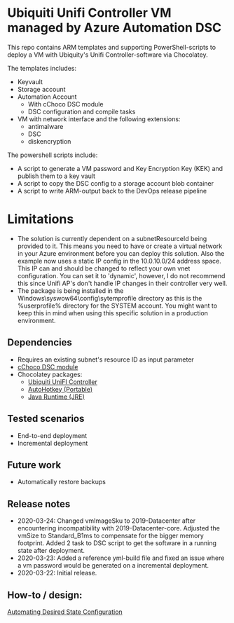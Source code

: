 # Ubiquiti Unifi Controller VM managed by Azure Automation DSC

This repo contains ARM templates and supporting PowerShell-scripts to deploy a VM with Ubiquity's Unifi Controller-software via Chocolatey.

The templates includes:
- Keyvault
- Storage account
- Automation Account
  - With cChoco DSC module
  - DSC configuration and compile tasks
- VM with network interface and the following extensions:
  - antimalware
  - DSC
  - diskencryption

The powershell scripts include:
 - A script to generate a VM password and Key Encryption Key (KEK) and publish them to a key vault
 - A script to copy the DSC config to a storage account blob container
 - A script to write ARM-output back to the DevOps release pipeline

# Limitations
- The solution is currently dependent on a subnetResourceId being provided to it. This means you need to have or create a virtual network in your Azure environment before you can deploy this solution. Also the example now uses a static IP config in the 10.0.10.0/24 address space. This IP can and should be changed to reflect your own vnet configuration. You can set it to 'dynamic', however, I do not recommend this since Unifi AP's don't handle IP changes in their controller very well.
- The package is being installed in the Windows\syswow64\config\sytemprofile directory as this is the %userprofile% directory for the SYSTEM account. You might want to keep this in mind when using this specific solution in a production environment.  

## Dependencies
- Requires an existing subnet's resource ID as input parameter
- [cChoco DSC module](https://www.powershellgallery.com/packages/cChoco/)
- Chocolatey packages: 
  - [Ubiquiti UniFI Controller](https://chocolatey.org/packages/ubiquiti-unifi-controller)
  - [AutoHotkey (Portable)](https://chocolatey.org/packages/autohotkey.portable)
  - [Java Runtime (JRE)](https://chocolatey.org/packages/javaruntime)

## Tested scenarios
- End-to-end deployment
- Incremental deployment

## Future work
- Automatically restore backups

## Release notes
- 2020-03-24: Changed vmImageSku to 2019-Datacenter after encountering incompatibility with 2019-Datacenter-core. Adjusted the vmSize to Standard_B1ms to compensate for the bigger memory footprint. Added 2 task to DSC script to get the software in a running state after deployment.
- 2020-03-23: Added a reference yml-build file and fixed an issue where a vm password would be generated on a incremental deployment.
- 2020-03-22: Initial release.

## How-to / design:
[Automating Desired State Configuration](https://blog.jll.io/2020/03/23/automating-desired-state-configuration/)